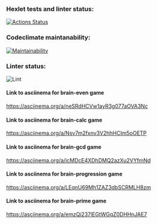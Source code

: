 ### Hexlet tests and linter status:

[![Actions Status](https://github.com/Oodmincheg/frontend-project-lvl1/workflows/hexlet-check/badge.svg)](https://github.com/Oodmincheg/frontend-project-lvl1/actions)

### Codeclimate maintanability:

[![Maintainability](https://api.codeclimate.com/v1/badges/a99a88d28ad37a79dbf6/maintainability)](https://codeclimate.com/github/codeclimate/codeclimate/maintainability)

### Linter status:

![Lint](https://github.com/Oodmincheg/frontend-project-lvl1/workflows/Lint/badge.svg?branch=main)


#### Link to asciinema for brain-even game
https://asciinema.org/a/neSRdHCVw1ayR3g077aOVA3Nc

#### Link to asciinema for brain-calc game
https://asciinema.org/a/Nsv7m2fxnv3V2hhHCIm5oOETP

#### Link to asciinema for brain-gcd game
https://asciinema.org/a/icMDcE4XDhDMQ2azXu2VYfmNd

#### Link to asciinema for brain-progression game
https://asciinema.org/a/LEqnU69Mh1ZAZ3dbSCRMLH8zm

#### Link to asciinema for brain-prime game
https://asciinema.org/a/emzQi237lEGtWGqZ0DHHnJAE7
